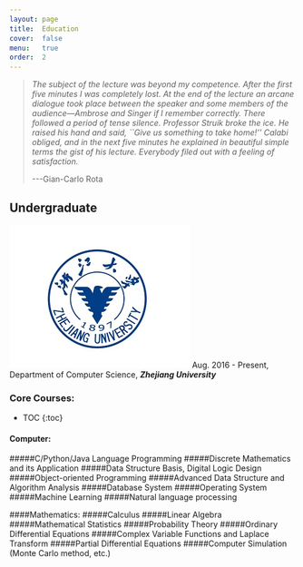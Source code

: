 ```yaml
---
layout: page
title:  Education
cover:  false
menu:   true
order:  2
---
```


> _The subject of the lecture was beyond my competence. After the 
> first five minutes I was completely lost. At the end of the lecture an arcane 
> dialogue took place between the speaker and some members of the audience&mdash;Ambrose 
> and Singer if I remember correctly. There followed a period of tense silence. 
> Professor Struik broke the ice. He raised his hand and said, ``Give us something 
> to take home!'' Calabi obliged, and in the next five minutes he explained in 
> beautiful simple terms the gist of his lecture. Everybody filed out with a 
> feeling of satisfaction._
>
> ---Gian-Carlo Rota

## Undergraduate
![My best ZJU](assets/img/zju.png) Aug. 2016 - Present, Department of Computer Science, **_Zhejiang University_**

### Core Courses:
* TOC
{:toc}

#### Computer: 
#####C/Python/Java Language Programming
#####Discrete Mathematics and its Application
#####Data Structure Basis, Digital Logic Design
#####Object-oriented Programming
#####Advanced Data Structure and Algorithm Analysis
#####Database System
#####Operating System
#####Machine Learning
#####Natural language processing

####Mathematics: 
#####Calculus
#####Linear Algebra
#####Mathematical Statistics
#####Probability Theory
#####Ordinary Differential Equations
#####Complex Variable Functions and Laplace Transform
#####Partial Differential Equations
#####Computer Simulation (Monte Carlo method, etc.) 